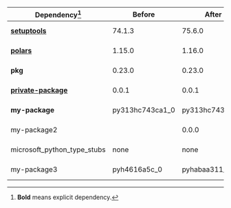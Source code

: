 |Dependency[^1]|Before|After|Package|Environments|
|-|-|-|-|-|
|[**setuptools**](https://pypi.org/project/setuptools)|74.1.3|75.6.0|pypi|*all envs* on osx-arm64|
|[**polars**](https://prefix.dev/channels/conda-forge/packages/polars)|1.15.0|1.16.0|conda|*all envs* on osx-arm64|
|**pkg**|0.23.0|0.23.0|conda|*all envs* on linux-64|
|[**private-package**](https://prefix.dev/channels/setup-pixi-test/packages/private-package)|0.0.1|0.0.1|conda|*all envs* on osx-arm64|
|**my-package**|py313hc743ca1_0|py313hc743ca1_1|conda|*all envs* on osx-arm64|
|my-package2||0.0.0|conda|*all envs* on osx-arm64|
|microsoft_python_type_stubs|none|none|pypi|*all envs* on linux-64|
|my-package3|pyh4616a5c_0|pyhabaa311_0|conda|*all envs* on osx-arm64|

[^1]: **Bold** means explicit dependency.
[^2]: Dependency got downgraded.
